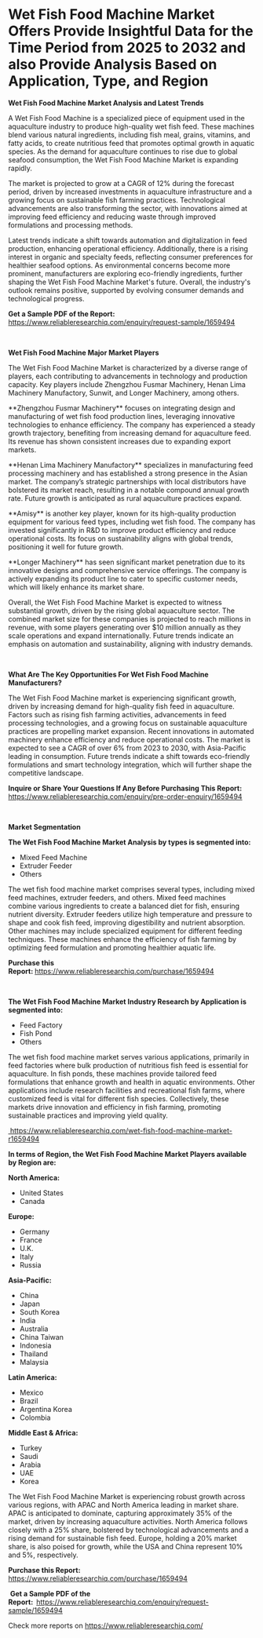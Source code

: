 <p><h1>Wet Fish Food Machine Market Offers Provide Insightful Data for the Time Period from 2025 to 2032 and also Provide Analysis Based on Application, Type, and Region</h1></p><p><strong>Wet Fish Food Machine Market Analysis and Latest Trends</strong></p>
<p><p>A Wet Fish Food Machine is a specialized piece of equipment used in the aquaculture industry to produce high-quality wet fish feed. These machines blend various natural ingredients, including fish meal, grains, vitamins, and fatty acids, to create nutritious feed that promotes optimal growth in aquatic species. As the demand for aquaculture continues to rise due to global seafood consumption, the Wet Fish Food Machine Market is expanding rapidly.</p><p>The market is projected to grow at a CAGR of 12% during the forecast period, driven by increased investments in aquaculture infrastructure and a growing focus on sustainable fish farming practices. Technological advancements are also transforming the sector, with innovations aimed at improving feed efficiency and reducing waste through improved formulations and processing methods.</p><p>Latest trends indicate a shift towards automation and digitalization in feed production, enhancing operational efficiency. Additionally, there is a rising interest in organic and specialty feeds, reflecting consumer preferences for healthier seafood options. As environmental concerns become more prominent, manufacturers are exploring eco-friendly ingredients, further shaping the Wet Fish Food Machine Market's future. Overall, the industry's outlook remains positive, supported by evolving consumer demands and technological progress.</p></p>
<p><strong>Get a Sample PDF of the Report:&nbsp;</strong> <a href="https://www.reliableresearchiq.com/enquiry/request-sample/1659494?utm_campaign=1720&utm_medium=2&utm_source=Github&utm_content=ia&utm_term=23032025&utm_id=wet-fish-food-machine">https://www.reliableresearchiq.com/enquiry/request-sample/1659494</a></p>
<p>&nbsp;</p>
<p><strong>Wet Fish Food Machine Major Market Players</strong></p>
<p><p>The Wet Fish Food Machine Market is characterized by a diverse range of players, each contributing to advancements in technology and production capacity. Key players include Zhengzhou Fusmar Machinery, Henan Lima Machinery Manufactory, Sunwit, and Longer Machinery, among others.</p><p>**Zhengzhou Fusmar Machinery** focuses on integrating design and manufacturing of wet fish food production lines, leveraging innovative technologies to enhance efficiency. The company has experienced a steady growth trajectory, benefiting from increasing demand for aquaculture feed. Its revenue has shown consistent increases due to expanding export markets.</p><p>**Henan Lima Machinery Manufactory** specializes in manufacturing feed processing machinery and has established a strong presence in the Asian market. The company’s strategic partnerships with local distributors have bolstered its market reach, resulting in a notable compound annual growth rate. Future growth is anticipated as rural aquaculture practices expand.</p><p>**Amisy** is another key player, known for its high-quality production equipment for various feed types, including wet fish food. The company has invested significantly in R&D to improve product efficiency and reduce operational costs. Its focus on sustainability aligns with global trends, positioning it well for future growth.</p><p>**Longer Machinery** has seen significant market penetration due to its innovative designs and comprehensive service offerings. The company is actively expanding its product line to cater to specific customer needs, which will likely enhance its market share.</p><p>Overall, the Wet Fish Food Machine Market is expected to witness substantial growth, driven by the rising global aquaculture sector. The combined market size for these companies is projected to reach millions in revenue, with some players generating over $10 million annually as they scale operations and expand internationally. Future trends indicate an emphasis on automation and sustainability, aligning with industry demands.</p></p>
<p>&nbsp;</p>
<p><strong>What Are The Key Opportunities For Wet Fish Food Machine Manufacturers?</strong></p>
<p><p>The Wet Fish Food Machine market is experiencing significant growth, driven by increasing demand for high-quality fish feed in aquaculture. Factors such as rising fish farming activities, advancements in feed processing technologies, and a growing focus on sustainable aquaculture practices are propelling market expansion. Recent innovations in automated machinery enhance efficiency and reduce operational costs. The market is expected to see a CAGR of over 6% from 2023 to 2030, with Asia-Pacific leading in consumption. Future trends indicate a shift towards eco-friendly formulations and smart technology integration, which will further shape the competitive landscape.</p></p>
<p><strong>Inquire or Share Your Questions If Any Before Purchasing This Report:</strong> <a href="https://www.reliableresearchiq.com/enquiry/pre-order-enquiry/1659494?utm_campaign=1720&utm_medium=2&utm_source=Github&utm_content=ia&utm_term=23032025&utm_id=wet-fish-food-machine">https://www.reliableresearchiq.com/enquiry/pre-order-enquiry/1659494</a></p>
<p>&nbsp;</p>
<p><strong>Market Segmentation</strong></p>
<p><strong>The Wet Fish Food Machine Market Analysis by types is segmented into:</strong></p>
<p><ul><li>Mixed Feed Machine</li><li>Extruder Feeder</li><li>Others</li></ul></p>
<p><p>The wet fish food machine market comprises several types, including mixed feed machines, extruder feeders, and others. Mixed feed machines combine various ingredients to create a balanced diet for fish, ensuring nutrient diversity. Extruder feeders utilize high temperature and pressure to shape and cook fish feed, improving digestibility and nutrient absorption. Other machines may include specialized equipment for different feeding techniques. These machines enhance the efficiency of fish farming by optimizing feed formulation and promoting healthier aquatic life.</p></p>
<p><strong>Purchase this Report:&nbsp;</strong><a href="https://www.reliableresearchiq.com/purchase/1659494?utm_campaign=1720&utm_medium=2&utm_source=Github&utm_content=ia&utm_term=23032025&utm_id=wet-fish-food-machine">https://www.reliableresearchiq.com/purchase/1659494</a></p>
<p>&nbsp;</p>
<p><strong>The Wet Fish Food Machine Market Industry Research by Application is segmented into:</strong></p>
<p><ul><li>Feed Factory</li><li>Fish Pond</li><li>Others</li></ul></p>
<p><p>The wet fish food machine market serves various applications, primarily in feed factories where bulk production of nutritious fish feed is essential for aquaculture. In fish ponds, these machines provide tailored feed formulations that enhance growth and health in aquatic environments. Other applications include research facilities and recreational fish farms, where customized feed is vital for different fish species. Collectively, these markets drive innovation and efficiency in fish farming, promoting sustainable practices and improving yield quality.</p></p>
<p><a href="https://www.reliableresearchiq.com/wet-fish-food-machine-market-r1659494?utm_campaign=1720&utm_medium=2&utm_source=Github&utm_content=ia&utm_term=23032025&utm_id=wet-fish-food-machine">&nbsp;https://www.reliableresearchiq.com/wet-fish-food-machine-market-r1659494</a></p>
<p><strong>In terms of Region, the Wet Fish Food Machine Market Players available by Region are:</strong></p>
<p>
    <p> <strong> North America: </strong>
        <ul>
            <li>United States</li>
            <li>Canada</li>
        </ul>
        </p> 
    <p> <strong> Europe: </strong>
        <ul>
            <li>Germany</li>
            <li>France</li>
            <li>U.K.</li>
            <li>Italy</li>
            <li>Russia</li>
        </ul>
        </p> 
    <p> <strong> Asia-Pacific: </strong>
        <ul>
            <li>China</li>
            <li>Japan</li>
            <li>South Korea</li>
            <li>India</li>
            <li>Australia</li>
            <li>China Taiwan</li>
            <li>Indonesia</li>
            <li>Thailand</li>
            <li>Malaysia</li>
        </ul>
        </p> 
    <p> <strong> Latin America: </strong>
        <ul>
            <li>Mexico</li>
            <li>Brazil</li>
            <li>Argentina Korea</li>
            <li>Colombia</li>
        </ul>
        </p> 
    <p> <strong> Middle East & Africa: </strong>
        <ul>
            <li>Turkey</li>
            <li>Saudi</li>
            <li>Arabia</li>
            <li>UAE</li>
            <li>Korea</li>
        </ul>
    </p>
    </p>
<p><p>The Wet Fish Food Machine Market is experiencing robust growth across various regions, with APAC and North America leading in market share. APAC is anticipated to dominate, capturing approximately 35% of the market, driven by increasing aquaculture activities. North America follows closely with a 25% share, bolstered by technological advancements and a rising demand for sustainable fish feed. Europe, holding a 20% market share, is also poised for growth, while the USA and China represent 10% and 5%, respectively.</p></p>
<p><strong>Purchase this Report: </strong><a href="https://www.reliableresearchiq.com/purchase/1659494?utm_campaign=1720&utm_medium=2&utm_source=Github&utm_content=ia&utm_term=23032025&utm_id=wet-fish-food-machine">https://www.reliableresearchiq.com/purchase/1659494</a></p>
<p>&nbsp;<strong>Get a Sample PDF of the Report:&nbsp;&nbsp;</strong><a href="https://www.reliableresearchiq.com/enquiry/request-sample/1659494?utm_campaign=1720&utm_medium=2&utm_source=Github&utm_content=ia&utm_term=23032025&utm_id=wet-fish-food-machine">https://www.reliableresearchiq.com/enquiry/request-sample/1659494</a></p>
<p><strong></strong></p>
<p>Check more reports on <a href="https://www.reliableresearchiq.com/?utm_campaign=1720&utm_medium=2&utm_source=Github&utm_content=ia&utm_term=23032025&utm_id=wet-fish-food-machine">https://www.reliableresearchiq.com/</a></p>